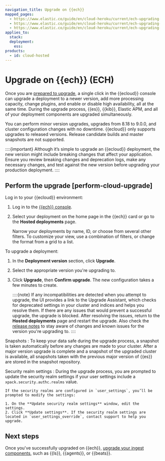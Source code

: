 ```yaml
---
navigation_title: Upgrade on {{ech}}
mapped_pages:
  - https://www.elastic.co/guide/en/cloud-heroku/current/ech-upgrading-v7.html
  - https://www.elastic.co/guide/en/cloud-heroku/current/ech-upgrading-v6.html
  - https://www.elastic.co/guide/en/cloud-heroku/current/ech-upgrading-v5.html
applies_to:
  stack:
  deployment:
    ess:
products:
  - id: cloud-hosted
---
```


# Upgrade on {{ech}} (ECH)

Once you are [prepared to upgrade](/deploy-manage/upgrade/prepare-to-upgrade.md), a single click in the {{ecloud}} console can upgrade a deployment to a newer version, add more processing capacity, change plugins, and enable or disable high availability, all at the same time. During the upgrade process, {{es}}, {{kib}}, Elastic APM, and all of your deployment components are upgraded simultaneously.

You can perform minor version upgrades, upgrades from 8.18 to 9.0.0, and cluster configuration changes with no downtime. {{ecloud}} only supports upgrades to released versions. Release candidate builds and master snapshots are not supported.

::::{important}
Although it’s simple to upgrade an {{ecloud}} deployment, the new version might include breaking changes that affect your application. Ensure you review breaking changes and deprecation logs, make any necessary changes, and test against the new version before upgrading your production deployment.
::::

## Perform the upgrade [perform-cloud-upgrade]

Log in to your {{ecloud}} environment:

1. Log in to the [{{ech}} console](https://cloud.elastic.co/login).
2. Select your deployment on the home page in the {{ech}} card or go to the **Hosted deployments** page.

   Narrow your deployments by name, ID, or choose from several other filters. To customize your view, use a combination of filters, or change the format from a grid to a list.


To upgrade a deployment:

1. In the **Deployment version** section, click **Upgrade**.
2. Select the appropriate version you're upgrading to.
3. Click **Upgrade**, then **Confirm upgrade**. The new configuration takes a few minutes to create.

    ::::{note}
    If any incompatibilities are detected when you attempt to upgrade, the UI provides a link to the Upgrade Assistant, which checks for deprecated settings in your cluster and indices and helps you resolve them. If there are any issues that would prevent a successful upgrade, the upgrade is blocked. After resolving the issues, return to the **Hosted deployments** page and restart the upgrade. Also check the [release notes](/release-notes/index.md) to stay aware of changes and known issues for the version you're upgrading to.
    ::::


Snapshots
:   To keep your data safe during the upgrade process, a snapshot is taken automatically before any changes are made to your cluster. After a major version upgrade is complete and a snapshot of the upgraded cluster is available, all snapshots taken with the previous major version of {{es}} are stored in the snapshot repository.


Security realm settings
:   During the upgrade process, you are prompted to update the security realm settings if your user settings include a `xpack.security.authc.realms` value.

    If the security realms are configured in `user_settings`, you’ll be prompted to modify the settings:

    1. On the **Update security realm settings** window, edit the settings.
    2. Click **Update settings**. If the security realm settings are located in `user_settings_override`, contact support to help you upgrade.

## Next steps

Once you've successfully upgraded on {{ech}}, [upgrade your ingest components](/deploy-manage/upgrade/ingest-components.md), such as {{ls}}, {{agents}}, or {{beats}}.
